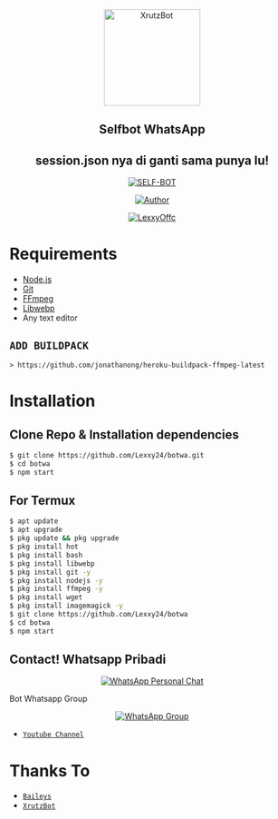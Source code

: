 <div align="center">
<img src="https://telegra.ph/file/d711b77eb6bf21a2d9663.jpg" alt="XrutzBot" width="170" />

## Selfbot WhatsApp
## session.json nya di ganti sama punya lu!

</div>

<p align="center">
<a href="##"><img title="SELF-BOT" src="https://img.shields.io/static/v1?label=Bahasa&message=Indonesia&color=blue"></a>
</p>
<p align="center">
  <a href="https://github.com/Lexxy24"><img title="Author" src="https://img.shields.io/badge/Author-LEX4YOU-blue.svg?style=for-the-badge&logo=github" /></a>
</p>
<p align="center">
<a href="#"><img title="LexxyOffc" src="https://img.shields.io/static/v1?label=WHATSAPP&message=Automated-Bot&color=blue"></a>
</p>

# Requirements
* [Node.js](https://nodejs.org/en/)
* [Git](https://git-scm.com/downloads)
* [FFmpeg](https://github.com/BtbN/FFmpeg-Builds/releases/download/autobuild-2020-12-08-13-03/ffmpeg-n4.3.1-26-gca55240b8c-win64-gpl-4.3.zip)
* [Libwebp](https://developers.google.com/speed/webp/download)
* Any text editor

## `ADD BUILDPACK`

```
> https://github.com/jonathanong/heroku-buildpack-ffmpeg-latest
```

# Installation
## Clone Repo & Installation dependencies
```bash
$ git clone https://github.com/Lexxy24/botwa.git
$ cd botwa
$ npm start
```
## For Termux
```bash
$ apt update
$ apt upgrade
$ pkg update && pkg upgrade 
$ pkg install hot
$ pkg install bash
$ pkg install libwebp
$ pkg install git -y
$ pkg install nodejs -y 
$ pkg install ffmpeg -y 
$ pkg install wget
$ pkg install imagemagick -y
$ git clone https://github.com/Lexxy24/botwa
$ cd botwa
$ npm start
```

## Contact! Whatsapp Pribadi
<p align="center">
 <a href="https://wa.me/6282279915237"><img alt="WhatsApp Personal Chat" src="https://img.shields.io/badge/WhatsApp-25D366?style=for-the-badge&logo=whatsapp&logoColor=black"/></a>
</p>

Bot Whatsapp Group
<p align="center">
 <a href="https://chat.whatsapp.com/H9OjMEFgvaKDVi2iHbmT0j"><img alt="WhatsApp Group" src="https://img.shields.io/badge/WhatsApp-25D366?style=for-the-badge&logo=whatsapp&logoColor=black"/></a>
</p>

* [`Youtube Channel`](https://youtube.com/c/LEX4YOUU)

# Thanks To
* [`Baileys`](https://github.com/adiwajshing/Baileys)
* [`XrutzBot`](https://github.com/XrutzMalesin)
